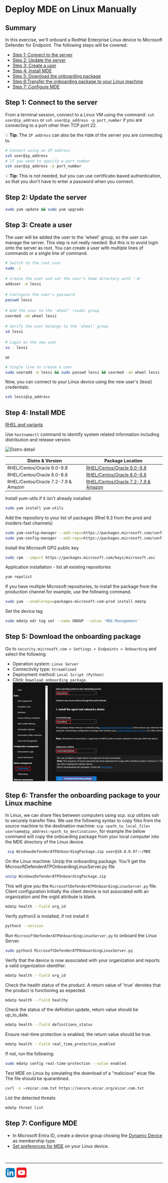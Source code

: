 # Deploy MDE on Linux Manually

## Summary
In this exercise, we'll onboard a RedHat Enterprise Linux device to Microsoft Defender for Endpoint. The following steps will be covered:
- [Step 1: Connect to the server]()
- [Step 2: Update the server]()
- [Step 3: Create a user]()
- [Step 4: Install MDE]()
- [Step 5: Download the onboarding package]()
- [Step 6:Transfer the onboarding package to your Linux machine]()
- [Step 7: Configure MDE]()

## Step 1: Connect to the server
From a terminal session, connect to a Linux VM using the command: ```ssh user@ip_address``` or ```ssh user@ip_address -p port_number``` if you are connecting to a port other then TCP port 22.<br>

:bulb: **Tip:** The ```IP address``` can also be the ```FQDN``` of the server you are connecting to.
```bash
# Connect using an IP address
ssh user@ip_address
# If you need to specify a port number
ssh user@ip_address -p port_number
```
:bulb: **Tip:** This is not needed, but you can use certificate-based authentication, so that you don't have to enter a password when you connect.
  

## Step 2: Update the server
```bash
sudo yum update && sudo yum upgrade
```

## Step 3: Create a user 
The user will be added the user to the 'wheel' group, so the user can manage the server. This step is not really needed. But this is to avoid login onto the server as root. You can create a user with multiple lines of commands or a single line of command.

```bash
# Switch to the root user
sudo -i

# Create the user and set the user's home directory with '-m'
adduser -m lessi

# Configure the user's password
passwd lessi

# Add the user to the 'wheel' (sudo) group
usermod -aG wheel lessi

# Verify the user belongs to the 'wheel' group
id lessi

# Login as the new user
su - lessi
```
or

 ```bash
 # Single line to create a user
 sudo useradd -m lessi && sudo passwd lessi && usermod -aG wheel lessi
 ```
Now, you can connect to your Linux device using the new user's (lessi) credentials:
```bash
ssh lessi@ip_address
```

## Step 4: Install MDE
[RHEL and variants](https://learn.microsoft.com/en-us/microsoft-365/security/defender-endpoint/linux-install-manually?view=o365-worldwide#rhel-and-variants-centos-fedora-oracle-linux-amazon-linux-2-rocky-and-alma)

Use ```hostnamectl``` command to identify system related information including distribution and release version.

![Distro detail](/assets/pictures/rhel_hostnamectl.png)<br>

| Distro & Version  | Package Location |
|----------|----------|
| RHEL/Centos/Oracle 9.0-9.8   | [RHEL/Centos/Oracle 9.0-9.8](https://packages.microsoft.com/config/rhel/9/prod.repo)   |
| RHEL/Centos/Oracle 8.0-8.8    | [RHEL/Centos/Oracle 8.0-8.8](https://packages.microsoft.com/config/rhel/8/prod.repo)  |
| RHEL/Centos/Oracle 7.2-7.9 & Amazon    | [RHEL/Centos/Oracle 7.2-7.9 & Amazon](https://packages.microsoft.com/config/rhel/7.2/prod.repo)   |

Install yum-utils if it isn't already installed: 
```bash
sudo yum install yum-utils
```
Add the repository to your list of packages (Rhel 9.3 from the prod and insiders-fast channels)
```bash
sudo yum-config-manager --add-repo=https://packages.microsoft.com/config/rhel/9.0/prod.repo
sudo yum-config-manager --add-repo=https://packages.microsoft.com/config/rhel/9.0/insiders-fast.repo
```
Install the Microsoft GPG public key
```bash
sudo rpm --import https://packages.microsoft.com/keys/microsoft.asc
```
Application installation - list all existing repositories
```bash
yum repolist
```
 If you have multiple Microsoft repositories, to install the package from the production channel for example, use the following command.
 ```bash 
 sudo yum --enablerepo=packages-microsoft-com-prod install mdatp
 ```
 Set the device tag
 ```bash
 sudo mdatp edr tag set --name GROUP --value 'MDE-Management'
 ```        
## Step 5: Download the onboarding package
Go to ```security.microsoft.com > Settings > Endpoints > Onboarding``` and select the following:
- Operation system: ```Linux Server```
- Connectivity type: ```Streamlined```
- Deployment method: ```Local Script (Python)```
- Click: ```Download onboarding package```.<br>
![download_package](./Assets/Pictures//download_package.png)


## Step 6: Transfer the onboarding package to your Linux machine 
In Linux, we can share files between computers using scp. scp utilizes ssh to securely transfer files. We use the following syntax to copy files from the source machine to the destination machine: ```scp <path_to_local_file> username@ip_address:<path_to_destination>```, for example the below command will copy the onboarding package from your local computer into the MDE directory of the Linux device.
```bash
 scp WindowsDefenderATPOnboardingPackage.zip user@10.0.0.97:~/MDE
```  

On the Linux machine:
Unzip the onboarding package. You'll get the MicrosoftDefenderATPOnboardingLinuxServer.py file
```bash
unzip WindowsDefenderATPOnboardingPackage.zip
```
This will give you the ```MicrosoftDefenderATPOnboardingLinuxServer.py``` file.
Client configuration
Initially the client device is not associated with an organization and the orgId attribute is blank.
```bash
mdatp health --field org_id
``` 

Verify python3 is installed, if not install it
```bash
python3 --version
```
Run ```MicrosoftDefenderATPOnboardingLinuxServer.py``` to onboard the Linux Server.
```bash
sudo python3 MicrosoftDefenderATPOnboardingLinuxServer.py
```
 Verify that the device is now associated with your organization and reports a valid organization identifier.
```bash
mdatp health --field org_id
```
Check the health status of the product. A return value of 'true' denotes that the product is functioning as expected.
```bash
mdatp health --field healthy
```    
Check the status of the definition update, return value should be up_to_date.
```bash
mdatp health --field definitions_status
```
Ensure real-time protection is enabled, the return value should be true.
```bash
mdatp health --field real_time_protection_enabled
```
If not, run the following: 
```bash
sudo mdatp config real-time-protection --value enabled
```
Test MDE on Linux by simulating the download of a "malicious" eicar file. The file should be quarantined.
```bash
curl -o ~/eicar.com.txt https://secure.eicar.org/eicar.com.txt
```
List the detected threats
```bash
mdatp threat list
``` 

## Step 7: Configure MDE
- In Microsoft Entra ID, create a device group chosing the [Dynamic Device](https://learn.microsoft.com/en-us/entra/identity/users/groups-dynamic-membership#rules-for-devices) as membership type. 
- [Set preferences for MDE](https://learn.microsoft.com/en-us/defender-endpoint/linux-preferences) on your Linux device.

<br>
<hr>

[![LinkeIn](../../Assets/Pictures/LinkeIn.png)](https://www.linkedin.com/in/c-lessi/)
[![YouTube](../../Assets/Pictures/YouTube.png)](https://www.youtube.com/channel/UCk8wUhDaJ6pnP_1G5ugrQ1A)